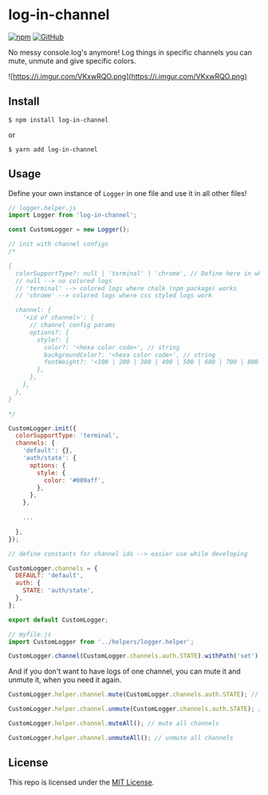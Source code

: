 # log-in-channel

[![npm](https://img.shields.io/npm/v/log-in-channel.svg)](https://npmjs.com/package/log-in-channel) [![GitHub](https://img.shields.io/github/license/florianstahr/log-in-channel.svg?colorB=brightgreen)](https://github.com/florianstahr/log-in-channel)

No messy console.log's anymore! Log things in specific channels you can mute, unmute and give specific colors.

![https://i.imgur.com/VKxwRQO.png](https://i.imgur.com/VKxwRQO.png)

## Install

```
$ npm install log-in-channel
```
or
```
$ yarn add log-in-channel
```

## Usage

Define your own instance of `Logger` in one file and use it in all other files!

```javascript
// logger.helper.js
import Logger from 'log-in-channel';

const CustomLogger = new Logger();

// init with channel configs
/*

{
  colorSupportType?: null | 'terminal' | 'chrome', // Define here in which environment you are
  // null --> no colored logs
  // 'terminal' --> colored logs where chalk (npm package) works
  // 'chrome' --> colored logs where css styled logs work

  channel: {
    '<id of channel>': {
      // channel config params
      options?: {
        style?: {
          color?: '<hexa color code>', // string
          backgroundColor?: '<hexa color code>', // string
          fontWeight?: '<100 | 200 | 300 | 400 | 500 | 600 | 700 | 800 | 900>', // string
        },
      },
    },
  },
}

*/

CustomLogger.init({
  colorSupportType: 'terminal',
  channels: {
    'default': {},
    'auth/state': {
      options: {
        style: {
          color: '#009aff',
        },
      },
    },
    
    ...

  },
});

// define constants for channel ids --> easier use while developing

CustomLogger.channels = {
  DEFAULT: 'default',
  auth: {
    STATE: 'auth/state',
  },
};

export default CustomLogger;
```

```javascript
// myfile.js
import CustomLogger from '../helpers/logger.helper';

CustomLogger.channel(CustomLogger.channels.auth.STATE).withPath('set').success('logged in :D');
```

And if you don't want to have logs of one channel, you can mute it and unmute it, when you need it again.

```javascript
CustomLogger.helper.channel.mute(CustomLogger.channels.auth.STATE); // mute single channel

CustomLogger.helper.channel.unmute(CustomLogger.channels.auth.STATE); // unmute single channel

CustomLogger.helper.channel.muteAll(); // mute all channels

CustomLogger.helper.channel.unmuteAll(); // unmute all channels
```

## License

This repo is licensed under the [MIT License](https://github.com/florianstahr/log-in-channel/blob/master/LICENSE).
